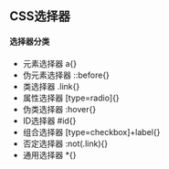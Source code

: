 ## CSS选择器

#### 选择器分类

* 元素选择器 a{}
* 伪元素选择器 ::before{}
* 类选择器 .link{}
* 属性选择器 [type=radio]{}
* 伪类选择器 :hover{}
* ID选择器 #id{}
* 组合选择器 [type=checkbox]+label{}
* 否定选择器 :not(.link){}
* 通用选择器 *{}

